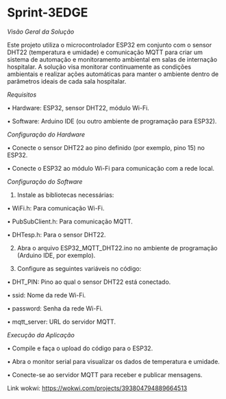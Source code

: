 # Sprint-3EDGE

*Visão Geral da Solução*

  Este projeto utiliza o microcontrolador ESP32 em conjunto com o sensor DHT22 (temperatura e umidade) e comunicação MQTT para criar um sistema de automação e monitoramento ambiental em salas de internação hospitalar. A solução visa monitorar continuamente as condições ambientais e realizar ações automáticas para manter o ambiente dentro de parâmetros ideais de cada sala hospitalar.


*Requisitos*

 • Hardware: ESP32, sensor DHT22, módulo Wi-Fi.
 
 • Software: Arduino IDE (ou outro ambiente de programação para ESP32).


*Configuração do Hardware*

 • Conecte o sensor DHT22 ao pino definido (por exemplo, pino 15) no ESP32.
 
 • Conecte o ESP32 ao módulo Wi-Fi para comunicação com a rede local.


*Configuração do Software*

1. Instale as bibliotecas necessárias:
   
 • WiFi.h: Para comunicação Wi-Fi.
 
 • PubSubClient.h: Para comunicação MQTT.
 
 • DHTesp.h: Para o sensor DHT22.
 

2. Abra o arquivo ESP32_MQTT_DHT22.ino no ambiente de programação (Arduino IDE, por exemplo).


3. Configure as seguintes variáveis no código:

 • DHT_PIN: Pino ao qual o sensor DHT22 está conectado.

 • ssid: Nome da rede Wi-Fi.
 
 • password: Senha da rede Wi-Fi.
 
 • mqtt_server: URL do servidor MQTT.


 *Execução da Aplicação*
 
 • Compile e faça o upload do código para o ESP32.
 
 • Abra o monitor serial para visualizar os dados de temperatura e umidade.
 
 • Conecte-se ao servidor MQTT para receber e publicar mensagens.


Link wokwi: https://wokwi.com/projects/393804794889664513
